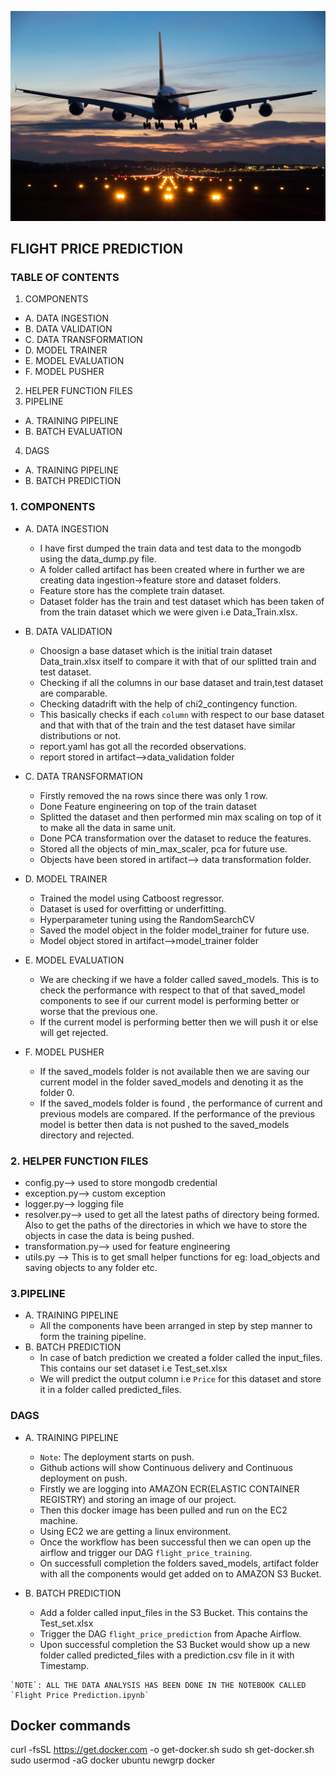 ![Flight Price Prediction](Night-Landing.jpg)

## FLIGHT PRICE PREDICTION

### TABLE OF CONTENTS
1. COMPONENTS
 - A. DATA INGESTION
 - B. DATA VALIDATION
 - C. DATA TRANSFORMATION
 - D. MODEL TRAINER
 - E. MODEL EVALUATION
 - F. MODEL PUSHER
2. HELPER FUNCTION FILES
3. PIPELINE
 - A. TRAINING PIPELINE
 - B. BATCH EVALUATION
4. DAGS
 - A. TRAINING PIPELINE
 - B. BATCH PREDICTION


### 1. COMPONENTS
 - A. DATA INGESTION
   - I have first dumped the train data and test data to the mongodb using the data_dump.py file. 
   - A folder called artifact has been created where in further we are creating data ingestion->feature store and dataset folders.
   - Feature store has the complete train dataset.
   - Dataset folder has the train and test dataset which has been taken of from the train dataset which we were given i.e Data_Train.xlsx.

 - B. DATA VALIDATION
   - Choosign a base dataset which is the initial train dataset Data_train.xlsx itself to compare it with that of our splitted train and test dataset.
   - Checking if all the columns in our base dataset and train,test dataset are comparable.
   - Checking datadrift with the help of chi2_contingency function.
   - This basically checks if each `column` with respect to our base dataset and that with that of the train and the test dataset have similar distributions or not. 
   - report.yaml has got all the recorded observations.
   - report stored in artifact-->data_validation folder

 - C. DATA TRANSFORMATION
   - Firstly removed the na rows since there was only 1 row.
   - Done Feature engineering on top of the train dataset
   - Splitted the dataset and then performed min max scaling on top of it to make all the data in same unit.
   - Done PCA transformation over the dataset to reduce the features.
   - Stored all the objects of min_max_scaler, pca for future use.
   - Objects have been stored in artifact--> data transformation folder.

 - D. MODEL TRAINER
   - Trained the model using Catboost regressor.
   - Dataset is used for overfitting or underfitting.
   - Hyperparameter tuning using the RandomSearchCV
   - Saved the model object in the folder model_trainer for future use.
   - Model object stored in artifact-->model_trainer folder

 - E. MODEL EVALUATION
   - We are checking if we have a folder called saved_models. This is to check the performance with respect to 
   that of that saved_model components to see if our current model is performing better or worse that the previous one.
   - If the current model is performing better then we will push it or else will get rejected.
   

 - F. MODEL PUSHER
   - If the saved_models folder is not available then we are saving our current model in the folder saved_models and denoting
   it as the folder 0.
   - If the saved_models folder is found , the performance of current and previous models are compared. If the performance of the 
   previous model is better then data is not pushed to the saved_models directory and rejected.


### 2. HELPER FUNCTION FILES
   - config.py--> used to store mongodb credential
   - exception.py--> custom exception
   - logger.py--> logging file
   - resolver.py--> used to get all the latest paths of directory being formed. Also to get the paths of the directories in which
   we have to store the objects in case the data is being pushed.
   - transformation.py--> used for feature engineering
   - utils.py --> This is to get small helper functions for eg: load_objects and saving objects to any folder etc.

### 3.PIPELINE
  - A. TRAINING PIPELINE
    - All the components have been arranged in step by step manner to form the training pipeline.
  - B. BATCH PREDICTION
    - In case of batch prediction we created a folder called the input_files. This contains our set dataset i.e Test_set.xlsx
    - We will predict the output column i.e `Price` for this dataset and store it in a folder called predicted_files.

### DAGS
   - A. TRAINING PIPELINE
     - `Note`: The deployment starts on push.
     - Github actions will show Continuous delivery and Continuous deployment on push.
     - Firstly we are logging into AMAZON ECR(ELASTIC CONTAINER REGISTRY) and storing an image of our project. 
     - Then this docker image has been pulled and run on the EC2 machine.
     - Using EC2 we are getting a linux environment.
     - Once the workflow has been successful then we can open up the airflow and trigger our DAG `flight_price_training`.
     - On successfull completion the folders saved_models, artifact folder with all the components would get added on to 
     AMAZON S3 Bucket.

   - B. BATCH PREDICTION
     - Add a folder called input_files in the S3 Bucket. This contains the Test_set.xlsx
     - Trigger the DAG `flight_price_prediction` from Apache Airflow.
     - Upon successful completion the S3 Bucket would show up a new folder called predicted_files with a prediction.csv file in it
    with Timestamp.

    `NOTE`: ALL THE DATA ANALYSIS HAS BEEN DONE IN THE NOTEBOOK CALLED `Flight Price Prediction.ipynb`


## Docker commands
curl -fsSL https://get.docker.com -o get-docker.sh
sudo sh get-docker.sh
sudo usermod -aG docker ubuntu
newgrp docker

